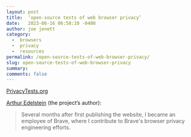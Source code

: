 ```yaml
---
layout: post
title:  ‘open-source tests of web browser privacy’
date:   2023-06-16 06:58:10 -0400
author: joe jenett
category:
  -  browsers
  -  privacy
  -  resources
permalink: /open-source-tests-of-web-browser-privacy/
slug: open-source-tests-of-web-browser-privacy
summary: 
comments: false
---
```

<a title="PrivacyTests.org: open-source tests of web browser privacy" href="https://privacytests.org/">PrivacyTests.org</a>
<p><a href="https://privacytests.org/about.html#full-disclosure-and-transparency">Arthur Edelstein</a> (the project’s author):</p><blockquote><p>Several months after first publishing the website, I became an employee of Brave, where I contribute to Brave's browser privacy engineering efforts. </p></blockquote>
<a style="display:none;" href="https://brid.gy/publish/mastodon"><small>(cross-posted to mastodon)</small></a>